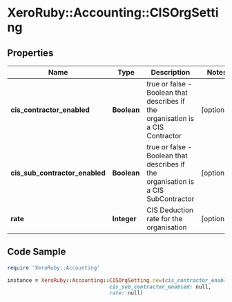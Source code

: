 # XeroRuby::Accounting::CISOrgSetting

## Properties

Name | Type | Description | Notes
------------ | ------------- | ------------- | -------------
**cis_contractor_enabled** | **Boolean** | true or false - Boolean that describes if the organisation is a CIS Contractor | [optional] 
**cis_sub_contractor_enabled** | **Boolean** | true or false - Boolean that describes if the organisation is a CIS SubContractor | [optional] 
**rate** | **Integer** | CIS Deduction rate for the organisation | [optional] 

## Code Sample

```ruby
require 'XeroRuby::Accounting'

instance = XeroRuby::Accounting::CISOrgSetting.new(cis_contractor_enabled: null,
                                 cis_sub_contractor_enabled: null,
                                 rate: null)
```


